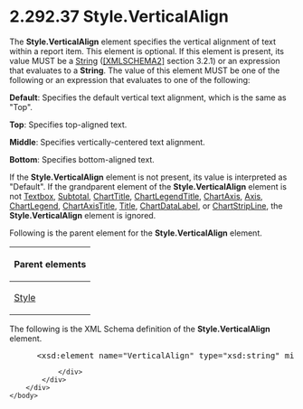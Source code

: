 <html dir="LTR" xmlns:mshelp="http://msdn.microsoft.com/mshelp" xmlns:ddue="http://ddue.schemas.microsoft.com/authoring/2003/5" xmlns:xlink="http://www.w3.org/1999/xlink" xmlns:tool="http://www.microsoft.com/tooltip">
    <head>
        <meta http-equiv="Content-Type" content="text/html; CHARSET=utf-8"></meta>
        <meta name="save" content="history"></meta>
        <title>2.292.37 Style.VerticalAlign</title>
        <xml>
            <mshelp:toctitle title="2.292.37 Style.VerticalAlign"></mshelp:toctitle>
            <mshelp:rltitle title="[MS-RDL]: Style.VerticalAlign"></mshelp:rltitle>
            <mshelp:keyword index="A" term="faca7e14-cc94-4daf-98a2-9f7009f5955b"></mshelp:keyword>
            <mshelp:attr name="DCSext.ContentType" value="open specification"></mshelp:attr>
            <mshelp:attr name="AssetID" value="faca7e14-cc94-4daf-98a2-9f7009f5955b"></mshelp:attr>
            <mshelp:attr name="TopicType" value="kbRef"></mshelp:attr>
            <mshelp:attr name="DCSext.Title" value="[MS-RDL]: Style.VerticalAlign" />
        </xml>
    </head>
    <body>
        <div id="header">
            <h1 class="heading">2.292.37 Style.VerticalAlign</h1>
        </div>
        <div id="mainSection">
            <div id="mainBody">
                <div id="allHistory" class="saveHistory"></div>
                <div id="sectionSection0" class="section" name="collapseableSection">
                    

<p>The <b>Style.VerticalAlign</b> element specifies the
vertical alignment of text within a report item. This element is optional. If
this element is present, its value MUST be a <a href="1ed81ef3-a683-45e3-aaad-bd2bbe71bc3d.html">String</a> (<a href="https://go.microsoft.com/fwlink/?LinkId=90610">[XMLSCHEMA2]</a> section
3.2.1) or an expression that evaluates to a <b>String</b>. The value of this
element MUST be one of the following or an expression that evaluates to one of
the following:</p>

<p><b>Default</b>: Specifies the default vertical text
alignment, which is the same as &quot;Top&quot;.</p>

<p><b>Top</b>: Specifies top-aligned text.</p>

<p><b>Middle</b>: Specifies vertically-centered text
alignment.</p>

<p><b>Bottom</b>: Specifies bottom-aligned text.</p>

<p>If the <b>Style.VerticalAlign</b> element is not present,
its value is interpreted as &quot;Default&quot;. If the grandparent element of
the <b>Style.VerticalAlign</b> element is not <a href="469d0032-b5ec-43d9-ab36-d3a88b9cc1f6.html">Textbox</a>, <a href="44172a0a-a53f-423e-be81-08352a109961.html">Subtotal</a>, <a href="67fc30a5-9c4a-4eaa-aec9-b2f734b240f5.html">ChartTitle</a>, <a href="f52c13d7-bd88-459b-aa48-9a5201c14004.html">ChartLegendTitle</a>, <a href="0c19f1cb-ef68-4c28-a2d0-8601b7fd0f32.html">ChartAxis</a>, <a href="2bfb943e-7cfe-41c1-baa4-5739a99a341b.html">Axis</a>, <a href="68a0757c-8f1a-42b9-9473-ccedd40029fb.html">ChartLegend</a>, <a href="8fde02ea-8499-4f99-a339-840397fd79fc.html">ChartAxisTitle</a>, <a href="ad26c51e-d1ae-4ab1-9324-7bec1efc2ada.html">Title</a>, <a href="cb4e56a8-c079-4788-a576-cec2510f5b96.html">ChartDataLabel</a>, or <a href="4b96c12c-5a8d-4335-b76c-da86e7328c63.html">ChartStripLine</a>, the <b>Style.VerticalAlign</b>
element is ignored.</p>

<p>Following is the parent element for the <b>Style.VerticalAlign</b>
element.</p>

<table>
 <thead>
  <tr>
   <th>
   <p>Parent elements</p>
   </th>
  </tr>
 </thead>
 <tr>
  <td>
  <p><a href="ea446209-9c6a-46ce-b472-fae8b8350b37.html">Style</a></p>
  </td>
 </tr>
</table>

<p>The following is the XML Schema definition of the <b>Style.VerticalAlign</b>
element.</p>

<dl>
<dd>
<div><pre> &lt;xsd:element name=&quot;VerticalAlign&quot; type=&quot;xsd:string&quot; minOccurs=&quot;0&quot; /&gt;
</pre></div>
</dd></dl>


                </div>
            </div>
        </div>
    </body>
</html>